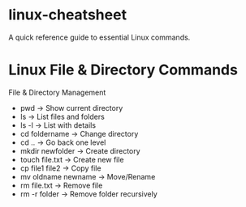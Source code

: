 # linux-cheatsheet
A quick reference guide to essential Linux commands. 
# Linux File & Directory Commands

 File & Directory Management

- pwd → Show current directory  
- ls → List files and folders  
- ls -l → List with details  
- cd foldername → Change directory  
- cd .. → Go back one level  
- mkdir newfolder → Create directory  
- touch file.txt → Create new file  
- cp file1 file2 → Copy file  
- mv oldname newname → Move/Rename  
- rm file.txt → Remove file  
- rm -r folder → Remove folder recursively  
